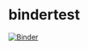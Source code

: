 # bindertest

[![Binder](https://mybinder.org/badge_logo.svg)](https://mybinder.org/v2/gh/iwanaminami/bindertest/main?labpath=%2F00_bindertest.ipynb)
